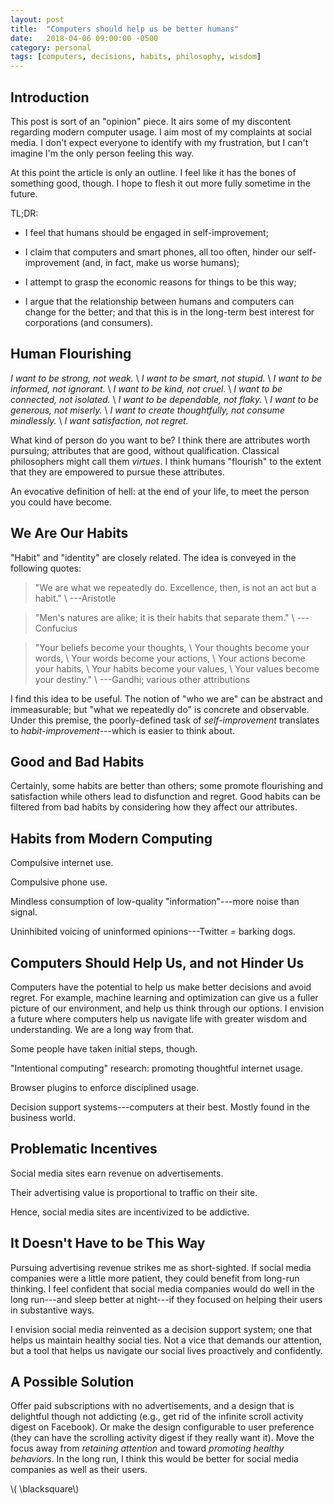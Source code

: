 ```yaml
---
layout: post
title:  "Computers should help us be better humans"
date:   2018-04-06 09:00:00 -0500
category: personal 
tags: [computers, decisions, habits, philosophy, wisdom] 
---
```


## Introduction

This post is sort of an "opinion" piece.
It airs some of my discontent regarding modern computer usage.
I aim most of my complaints at social media.
I don't expect everyone to identify with my frustration, but I can't imagine I'm the only person feeling this way.

At this point the article is only an outline. 
I feel like it has the bones of something good, though.
I hope to flesh it out more fully sometime in the future.

TL;DR: 

+ I feel that humans should be engaged in self-improvement;

+ I claim that computers and smart phones, all too often, hinder our self-improvement
  (and, in fact, make us worse humans);

+ I attempt to grasp the economic reasons for things to be this way;

+ I argue that the relationship between humans and computers can
change for the better; and that this is in the long-term best interest
for corporations (and consumers).

## Human Flourishing

*I want to be strong, not weak.* \\
*I want to be smart, not stupid.* \\
*I want to be informed, not ignorant.* \\
*I want to be kind, not cruel.* \\
*I want to be connected, not isolated.* \\
*I want to be dependable, not flaky.* \\
*I want to be generous, not miserly.* \\
*I want to create thoughtfully, not consume mindlessly.* \\
*I want satisfaction, not regret.*

What kind of person do you want to be?
I think there are attributes worth pursuing; attributes that are good, without qualification.
Classical philosophers might call them _virtues_.
I think humans "flourish" to the extent that they are empowered to pursue these attributes.

An evocative definition of hell: at the end of your life, 
to meet the person you could have become.

## We Are Our Habits

"Habit" and "identity" are closely related. 
The idea is conveyed in the following quotes:

> "We are what we repeatedly do. Excellence, then, is not an act but a habit." \\
   ---Aristotle

> "Men's natures are alike; it is their habits that separate them." \\
   ---Confucius

> "Your beliefs become your thoughts, \\
   Your thoughts become your words, \\
   Your words become your actions, \\
   Your actions become your habits, \\
   Your habits become your values, \\
   Your values become your destiny." \\
   ---Gandhi; various other attributions

I find this idea to be useful.
The notion of "who we are" can be abstract and immeasurable; 
but "what we repeatedly do" is concrete and observable.
Under this premise, the poorly-defined task of *self-improvement* 
translates to *habit-improvement*---which is easier to think
about. 

## Good and Bad Habits 

Certainly, some habits are better than others; 
some promote flourishing and satisfaction while others 
lead to disfunction and regret. 
Good habits can be filtered from bad habits by considering how they affect our attributes.

## Habits from Modern Computing

Compulsive internet use.

Compulsive phone use.

Mindless consumption of low-quality "information"---more noise than signal.

Uninhibited voicing of uninformed opinions---Twitter = barking dogs.


## Computers Should Help Us, and not Hinder Us

Computers have the potential to help us make better decisions and avoid regret.
For example, machine learning and optimization can give us a fuller picture of our environment, and help us think through our options.
I envision a future where computers help us navigate life with greater wisdom and understanding.
We are a long way from that. 

Some people have taken initial steps, though.

"Intentional computing" research: promoting thoughtful internet usage.

Browser plugins to enforce disciplined usage.

Decision support systems---computers at their best. Mostly found in the business world.


## Problematic Incentives

Social media sites earn revenue on advertisements.

Their advertising value is proportional to traffic on their site.

Hence, social media sites are incentivized to be addictive.


## It Doesn't Have to be This Way

Pursuing advertising revenue strikes me as short-sighted.
If social media companies were a little more patient, they could benefit from long-run thinking.
I feel confident that social media companies would do well in the long run---and sleep better at night---if they focused on helping their users in substantive ways.

I envision social media reinvented as a decision support system; one that helps us maintain healthy social ties.
Not a vice that demands our attention, but a tool that helps us navigate our social lives proactively and confidently.


## A Possible Solution

Offer paid subscriptions with no advertisements, and a design that is delightful though not addicting (e.g., get rid of the infinite scroll activity digest on Facebook). 
Or make the design configurable to user preference (they can have the scrolling activity digest if they really want it).
Move the focus away from _retaining attention_ and toward _promoting healthy behaviors_.
In the long run, I think this would be better for social media companies as well as their users.

\\( \blacksquare\\)

